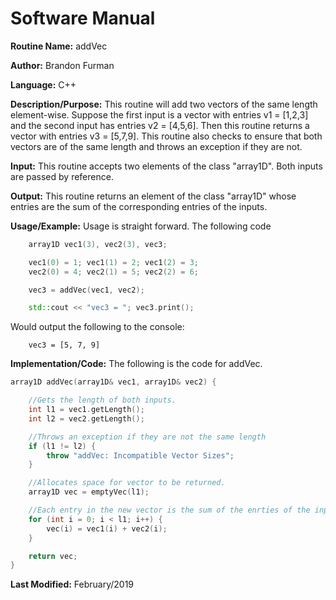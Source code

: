 # Software Manual

**Routine Name:** addVec

**Author:** Brandon Furman

**Language:** C++

**Description/Purpose:** This routine will add two vectors of the same length element-wise. Suppose the first input is a vector with entries v1 = [1,2,3] and the second input has entries v2 = [4,5,6]. Then this routine returns a vector with entries v3 = [5,7,9]. This routine also checks to ensure that both vectors are of the same length and throws an exception if they are not.

**Input:** This routine accepts two elements of the class "array1D". Both inputs are passed by reference.

**Output:** This routine returns an element of the class "array1D" whose entries are the sum of the corresponding entries of the inputs.

**Usage/Example:** Usage is straight forward. The following code
```cpp
	array1D vec1(3), vec2(3), vec3;

	vec1(0) = 1; vec1(1) = 2; vec1(2) = 3;
	vec2(0) = 4; vec2(1) = 5; vec2(2) = 6;

	vec3 = addVec(vec1, vec2);

	std::cout << "vec3 = "; vec3.print();
```

Would output the following to the console:
```
    vec3 = [5, 7, 9]
```
**Implementation/Code:** The following is the code for addVec.

```cpp
array1D addVec(array1D& vec1, array1D& vec2) {

	//Gets the length of both inputs.
	int l1 = vec1.getLength();
	int l2 = vec2.getLength();

	//Throws an exception if they are not the same length
	if (l1 != l2) {
		throw "addVec: Incompatible Vector Sizes";
	}

	//Allocates space for vector to be returned.
	array1D vec = emptyVec(l1);

	//Each entry in the new vector is the sum of the enrties of the input vectors
	for (int i = 0; i < l1; i++) {
		vec(i) = vec1(i) + vec2(i);
	}

	return vec;
}
```

**Last Modified:** February/2019